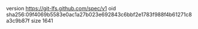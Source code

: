 version https://git-lfs.github.com/spec/v1
oid sha256:09f4069b5583e0ac1a27b023e692843c6bbf2e1783f988f4b61271c8a3c9b87f
size 1641
